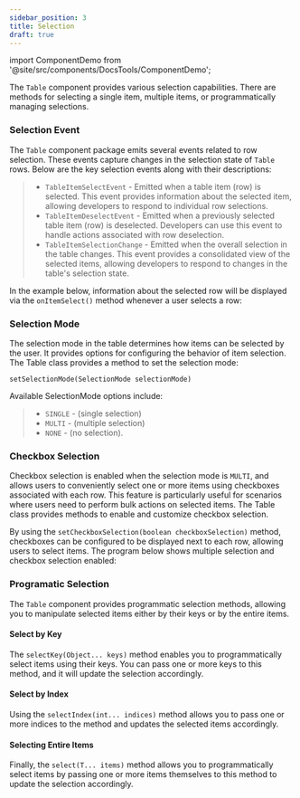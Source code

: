 ```yaml
---
sidebar_position: 3
title: Selection
draft: true
---
```


import ComponentDemo from '@site/src/components/DocsTools/ComponentDemo';

The `Table` component provides various selection capabilities. There are methods for selecting a single item, multiple items, or programmatically managing selections.

### Selection Event

The `Table` component package emits several events related to row selection. These events capture  changes in the selection state of `Table` rows. Below are the key selection events along with their descriptions:

>- `TableItemSelectEvent` -  Emitted when a table item (row) is selected. This event provides information about the selected item, allowing developers to respond to individual row selections.
>- `TableItemDeselectEvent` - Emitted when a previously selected table item (row) is deselected. Developers can use this event to handle actions associated with row deselection.
>- `TableItemSelectionChange` - Emitted when the overall selection in the table changes. This event provides a consolidated view of the selected items, allowing developers to respond to changes in the table's selection state.

In the example below, information about the selected row will be displayed via the `onItemSelect()` method whenever a user selects a row:

<ComponentDemo 
path='https://eu.bbx.kitchen/webapp/controlsamples?class=addondemos.tabledemos.TableSingleSelection' 
javaE='https://raw.githubusercontent.com/DwcJava/ControlSamples/main/src/main/java/addondemos/tabledemos/TableSingleSelection.java'
height='600px'
/>

### Selection Mode

The selection mode in the table determines how items can be selected by the user. It provides options for configuring the behavior of item selection. The Table class provides a method to set the selection mode:

`setSelectionMode(SelectionMode selectionMode)`

Available SelectionMode options include:

>- `SINGLE` - (single selection) 
>- `MULTI` - (multiple selection)
>- `NONE` - (no selection).

### Checkbox Selection

Checkbox selection is enabled when the selection mode is `MULTI`, and allows users to conveniently select one or more items using checkboxes associated with each row. This feature is particularly useful for scenarios where users need to perform bulk actions on selected items. The Table class provides methods to enable and customize checkbox selection.

By using the `setCheckboxSelection(boolean checkboxSelection)` method, checkboxes can be configured to be displayed next to each row, allowing users to select items. The program below shows multiple selection and checkbox selection enabled:

<ComponentDemo 
path='https://eu.bbx.kitchen/webapp/controlsamples?class=addondemos.tabledemos.TableMultiSelection' 
javaE='https://raw.githubusercontent.com/DwcJava/ControlSamples/main/src/main/java/addondemos/tabledemos/TableMultiSelection.java'
height='600px'
/>

### Programatic Selection

The `Table` component provides programmatic selection methods, allowing you to manipulate selected items either by their keys or by the entire items. 

#### Select by Key

The `selectKey(Object... keys)` method enables you to programmatically select items using their keys. You can pass one or more keys to this method, and it will update the selection accordingly.

#### Select by Index

Using the `selectIndex(int... indices)` method allows you to pass one or more indices to the method and updates the selected items accordingly.

#### Selecting Entire Items

Finally, the `select(T... items)` method allows you to programmatically select items by passing one or more items themselves to this method to update the selection accordingly.